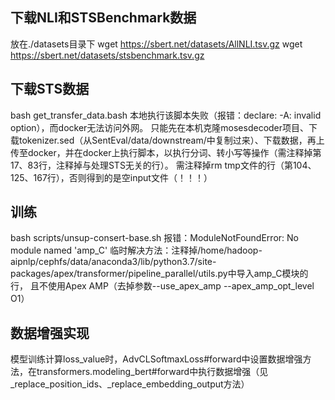 
## 下载NLI和STSBenchmark数据
放在./datasets目录下
wget https://sbert.net/datasets/AllNLI.tsv.gz
wget https://sbert.net/datasets/stsbenchmark.tsv.gz

## 下载STS数据
bash get_transfer_data.bash
本地执行该脚本失败（报错：declare: -A: invalid option），而docker无法访问外网。
只能先在本机克隆mosesdecoder项目、下载tokenizer.sed（从SentEval/data/downstream/中复制过来）、下载数据，再上传至docker，并在docker上执行脚本，以执行分词、转小写等操作（需注释掉第17、83行，注释掉与处理STS无关的行）。
需注释掉rm tmp文件的行（第104、125、167行），否则得到的是空input文件（！！！）

## 训练
bash scripts/unsup-consert-base.sh
报错：ModuleNotFoundError: No module named 'amp_C'
临时解决方法：注释掉/home/hadoop-aipnlp/cephfs/data/anaconda3/lib/python3.7/site-packages/apex/transformer/pipeline_parallel/utils.py中导入amp_C模块的行，
且不使用Apex AMP（去掉参数--use_apex_amp --apex_amp_opt_level O1）

## 数据增强实现
模型训练计算loss_value时，AdvCLSoftmaxLoss#forward中设置数据增强方法，在transformers.modeling_bert#forward中执行数据增强（见_replace_position_ids、_replace_embedding_output方法）